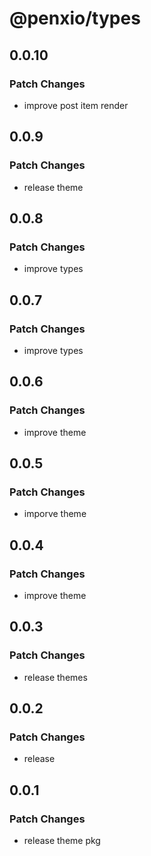 # @penxio/types

## 0.0.10

### Patch Changes

- improve post item render

## 0.0.9

### Patch Changes

- release theme

## 0.0.8

### Patch Changes

- improve types

## 0.0.7

### Patch Changes

- improve types

## 0.0.6

### Patch Changes

- improve theme

## 0.0.5

### Patch Changes

- imporve theme

## 0.0.4

### Patch Changes

- improve theme

## 0.0.3

### Patch Changes

- release themes

## 0.0.2

### Patch Changes

- release

## 0.0.1

### Patch Changes

- release theme pkg
